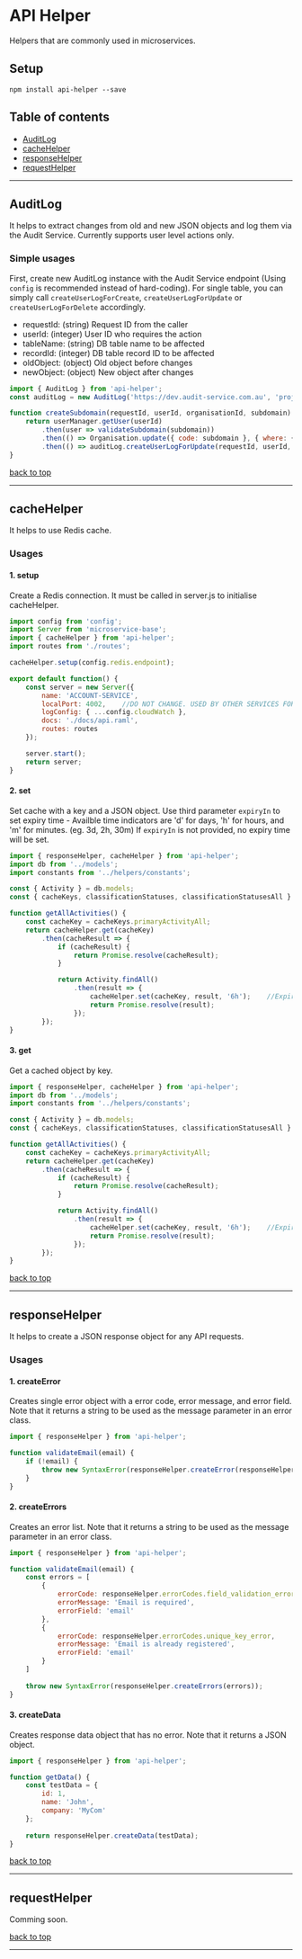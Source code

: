# API Helper

Helpers that are commonly used in microservices.

## Setup
```
npm install api-helper --save
```

## Table of contents

- [AuditLog](#audit-log)
- [cacheHelper](#cache-helper)
- [responseHelper](#response-helper)
- [requestHelper](#request-helper)

---

## AuditLog

It helps to extract changes from old and new JSON objects and log them via the Audit Service.
Currently supports user level actions only.

### Simple usages

First, create new AuditLog instance with the Audit Service endpoint (Using `config` is recommended instead of hard-coding).
For single table, you can simply call `createUserLogForCreate`, `createUserLogForUpdate` or `createUserLogForDelete` accordingly.
* requestId: (string) Request ID from the caller
* userId: (integer) User ID who requires the action
* tableName: (string) DB table name to be affected
* recordId: (integer) DB table record ID to be affected
* oldObject: (object) Old object before changes
* newObject: (object) New object after changes

```js
import { AuditLog } from 'api-helper';
const auditLog = new AuditLog('https://dev.audit-service.com.au', 'project name');

function createSubdomain(requestId, userId, organisationId, subdomain) {
    return userManager.getUser(userId)
        .then(user => validateSubdomain(subdomain))
        .then(() => Organisation.update({ code: subdomain }, { where: { id: organisationId } }))
        .then(() => auditLog.createUserLogForUpdate(requestId, userId, 'Organisation', organisationId, {}, { code: subdomain }));
}
```
[back to top](#table-of-contents)

---

## cacheHelper

It helps to use Redis cache.

### Usages

#### 1. setup
Create a Redis connection. It must be called in server.js to initialise cacheHelper. 

```js
import config from 'config';
import Server from 'microservice-base';
import { cacheHelper } from 'api-helper';
import routes from './routes';

cacheHelper.setup(config.redis.endpoint);

export default function() {
    const server = new Server({
        name: 'ACCOUNT-SERVICE',
        localPort: 4002,    //DO NOT CHANGE. USED BY OTHER SERVICES FOR LOCAL TESTS.
        logConfig: { ...config.cloudWatch },
        docs: './docs/api.raml',
        routes: routes
    });

    server.start();
    return server;
}

```
#### 2. set
Set cache with a key and a JSON object. Use third parameter `expiryIn` to set expiry time - Availble time indicators are 'd' for days, 'h' for hours, and 'm' for minutes.
(eg. 3d, 2h, 30m)
If `expiryIn` is not provided, no expiry time will be set.

```js
import { responseHelper, cacheHelper } from 'api-helper';
import db from '../models';
import constants from '../helpers/constants';

const { Activity } = db.models;
const { cacheKeys, classificationStatuses, classificationStatusesAll } = constants;

function getAllActivities() {
    const cacheKey = cacheKeys.primaryActivityAll;
    return cacheHelper.get(cacheKey)
        .then(cacheResult => {
            if (cacheResult) {
                return Promise.resolve(cacheResult);
            }

            return Activity.findAll()
                .then(result => {
                    cacheHelper.set(cacheKey, result, '6h');    //Expired in 6h
                    return Promise.resolve(result);
                });
        });
}

```
#### 3. get
Get a cached object by key.

```js
import { responseHelper, cacheHelper } from 'api-helper';
import db from '../models';
import constants from '../helpers/constants';

const { Activity } = db.models;
const { cacheKeys, classificationStatuses, classificationStatusesAll } = constants;

function getAllActivities() {
    const cacheKey = cacheKeys.primaryActivityAll;
    return cacheHelper.get(cacheKey)
        .then(cacheResult => {
            if (cacheResult) {
                return Promise.resolve(cacheResult);
            }

            return Activity.findAll()
                .then(result => {
                    cacheHelper.set(cacheKey, result, '6h');    //Expired in 6h
                    return Promise.resolve(result);
                });
        });
}

```

[back to top](#table-of-contents)

---

## responseHelper

It helps to create a JSON response object for any API requests.

### Usages

#### 1. createError
Creates single error object with a error code, error message, and error field. 
Note that it returns a string to be used as the message parameter in an error class.

```js
import { responseHelper } from 'api-helper';

function validateEmail(email) {
    if (!email) {
        throw new SyntaxError(responseHelper.createError(responseHelper.errorCodes.field_validation_error, 'Email is required', 'email'));
    }
}

```

#### 2. createErrors
Creates an error list. 
Note that it returns a string to be used as the message parameter in an error class.

```js
import { responseHelper } from 'api-helper';

function validateEmail(email) {
    const errors = [
        { 
            errorCode: responseHelper.errorCodes.field_validation_error,
            errorMessage: 'Email is required',
            errorField: 'email'
        },
        { 
            errorCode: responseHelper.errorCodes.unique_key_error,
            errorMessage: 'Email is already registered',
            errorField: 'email'
        }
    ]
    
    throw new SyntaxError(responseHelper.createErrors(errors));
}

```

#### 3. createData
Creates response data object that has no error. 
Note that it returns a JSON object.

```js
import { responseHelper } from 'api-helper';

function getData() {
    const testData = {
        id: 1,
        name: 'John',
        company: 'MyCom'
    };
    
    return responseHelper.createData(testData);
}

```

[back to top](#table-of-contents)

---

## requestHelper

Comming soon.

[back to top](#table-of-contents)

---